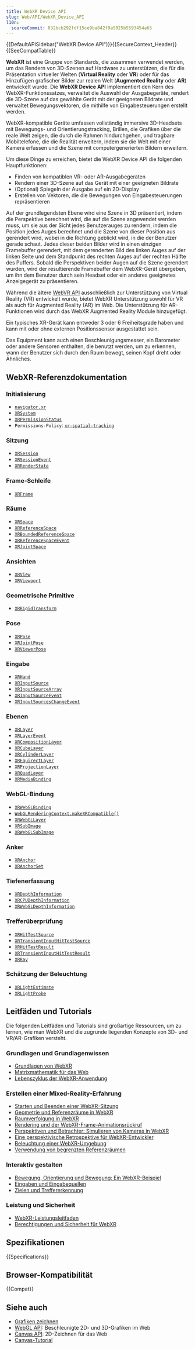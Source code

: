 ```yaml
---
title: WebXR Device API
slug: Web/API/WebXR_Device_API
l10n:
  sourceCommit: 832bcb292fdf15ce9ba842f9a5025b5593454a65
---
```


{{DefaultAPISidebar("WebXR Device API")}}{{SecureContext_Header}}{{SeeCompatTable}}

**WebXR** ist eine Gruppe von Standards, die zusammen verwendet werden, um das Rendern von 3D-Szenen auf Hardware zu unterstützen, die für die Präsentation virtueller Welten (**Virtual Reality** oder **VR**) oder für das Hinzufügen grafischer Bilder zur realen Welt (**Augmented Reality** oder **AR**) entwickelt wurde. Die **WebXR Device API** implementiert den Kern des WebXR-Funktionssatzes, verwaltet die Auswahl der Ausgabegeräte, rendert die 3D-Szene auf das gewählte Gerät mit der geeigneten Bildrate und verwaltet Bewegungsvektoren, die mithilfe von Eingabesteuerungen erstellt werden.

WebXR-kompatible Geräte umfassen vollständig immersive 3D-Headsets mit Bewegungs- und Orientierungstracking, Brillen, die Grafiken über die reale Welt zeigen, die durch die Rahmen hindurchgehen, und tragbare Mobiltelefone, die die Realität erweitern, indem sie die Welt mit einer Kamera erfassen und die Szene mit computergenerierten Bildern erweitern.

Um diese Dinge zu erreichen, bietet die WebXR Device API die folgenden Hauptfunktionen:

- Finden von kompatiblen VR- oder AR-Ausgabegeräten
- Rendern einer 3D-Szene auf das Gerät mit einer geeigneten Bildrate
- (Optional) Spiegeln der Ausgabe auf ein 2D-Display
- Erstellen von Vektoren, die die Bewegungen von Eingabesteuerungen repräsentieren

Auf der grundlegendsten Ebene wird eine Szene in 3D präsentiert, indem die Perspektive berechnet wird, die auf die Szene angewendet werden muss, um sie aus der Sicht jedes Benutzerauges zu rendern, indem die Position jedes Auges berechnet und die Szene von dieser Position aus gerendert wird, wobei in die Richtung geblickt wird, in die der Benutzer gerade schaut. Jedes dieser beiden Bilder wird in einen einzigen Framebuffer gerendert, mit dem gerenderten Bild des linken Auges auf der linken Seite und dem Standpunkt des rechten Auges auf der rechten Hälfte des Puffers. Sobald die Perspektiven beider Augen auf die Szene gerendert wurden, wird der resultierende Framebuffer dem WebXR-Gerät übergeben, um ihn dem Benutzer durch sein Headset oder ein anderes geeignetes Anzeigegerät zu präsentieren.

Während die ältere [WebVR API](/de/docs/Web/API/WebVR_API) ausschließlich zur Unterstützung von Virtual Reality (VR) entwickelt wurde, bietet WebXR Unterstützung sowohl für VR als auch für Augmented Reality (AR) im Web. Die Unterstützung für AR-Funktionen wird durch das WebXR Augmented Reality Module hinzugefügt.

Ein typisches XR-Gerät kann entweder 3 oder 6 Freiheitsgrade haben und kann mit oder ohne externen Positionssensor ausgestattet sein.

Das Equipment kann auch einen Beschleunigungsmesser, ein Barometer oder andere Sensoren enthalten, die benutzt werden, um zu erkennen, wann der Benutzer sich durch den Raum bewegt, seinen Kopf dreht oder Ähnliches.

## WebXR-Referenzdokumentation

<div class="index">

### Initialisierung

- [`navigator.xr`](/de/docs/Web/API/Navigator/xr)
- [`XRSystem`](/de/docs/Web/API/XRSystem)
- [`XRPermissionStatus`](/de/docs/Web/API/XRPermissionStatus)
- `Permissions-Policy`: [`xr-spatial-tracking`](/de/docs/Web/HTTP/Reference/Headers/Permissions-Policy/xr-spatial-tracking)

### Sitzung

- [`XRSession`](/de/docs/Web/API/XRSession)
- [`XRSessionEvent`](/de/docs/Web/API/XRSessionEvent)
- [`XRRenderState`](/de/docs/Web/API/XRRenderState)

### Frame-Schleife

- [`XRFrame`](/de/docs/Web/API/XRFrame)

### Räume

- [`XRSpace`](/de/docs/Web/API/XRSpace)
- [`XRReferenceSpace`](/de/docs/Web/API/XRReferenceSpace)
- [`XRBoundedReferenceSpace`](/de/docs/Web/API/XRBoundedReferenceSpace)
- [`XRReferenceSpaceEvent`](/de/docs/Web/API/XRReferenceSpaceEvent)
- [`XRJointSpace`](/de/docs/Web/API/XRJointSpace)

### Ansichten

- [`XRView`](/de/docs/Web/API/XRView)
- [`XRViewport`](/de/docs/Web/API/XRViewport)

### Geometrische Primitive

- [`XRRigidTransform`](/de/docs/Web/API/XRRigidTransform)

### Pose

- [`XRPose`](/de/docs/Web/API/XRPose)
- [`XRJointPose`](/de/docs/Web/API/XRJointPose)
- [`XRViewerPose`](/de/docs/Web/API/XRViewerPose)

### Eingabe

- [`XRHand`](/de/docs/Web/API/XRHand)
- [`XRInputSource`](/de/docs/Web/API/XRInputSource)
- [`XRInputSourceArray`](/de/docs/Web/API/XRInputSourceArray)
- [`XRInputSourceEvent`](/de/docs/Web/API/XRInputSourceEvent)
- [`XRInputSourcesChangeEvent`](/de/docs/Web/API/XRInputSourcesChangeEvent)

### Ebenen

- [`XRLayer`](/de/docs/Web/API/XRLayer)
- [`XRLayerEvent`](/de/docs/Web/API/XRLayerEvent)
- [`XRCompositionLayer`](/de/docs/Web/API/XRCompositionLayer)
- [`XRCubeLayer`](/de/docs/Web/API/XRCubeLayer)
- [`XRCylinderLayer`](/de/docs/Web/API/XRCylinderLayer)
- [`XREquirectLayer`](/de/docs/Web/API/XREquirectLayer)
- [`XRProjectionLayer`](/de/docs/Web/API/XRProjectionLayer)
- [`XRQuadLayer`](/de/docs/Web/API/XRQuadLayer)
- [`XRMediaBinding`](/de/docs/Web/API/XRMediaBinding)

### WebGL-Bindung

- [`XRWebGLBinding`](/de/docs/Web/API/XRWebGLBinding)
- [`WebGLRenderingContext.makeXRCompatible()`](/de/docs/Web/API/WebGLRenderingContext/makeXRCompatible)
- [`XRWebGLLayer`](/de/docs/Web/API/XRWebGLLayer)
- [`XRSubImage`](/de/docs/Web/API/XRSubImage)
- [`XRWebGLSubImage`](/de/docs/Web/API/XRWebGLSubImage)

### Anker

- [`XRAnchor`](/de/docs/Web/API/XRAnchor)
- [`XRAnchorSet`](/de/docs/Web/API/XRAnchorSet)

### Tiefenerfassung

- [`XRDepthInformation`](/de/docs/Web/API/XRDepthInformation)
- [`XRCPUDepthInformation`](/de/docs/Web/API/XRCPUDepthInformation)
- [`XRWebGLDepthInformation`](/de/docs/Web/API/XRWebGLDepthInformation)

### Trefferüberprüfung

- [`XRHitTestSource`](/de/docs/Web/API/XRHitTestSource)
- [`XRTransientInputHitTestSource`](/de/docs/Web/API/XRTransientInputHitTestSource)
- [`XRHitTestResult`](/de/docs/Web/API/XRHitTestResult)
- [`XRTransientInputHitTestResult`](/de/docs/Web/API/XRTransientInputHitTestResult)
- [`XRRay`](/de/docs/Web/API/XRRay)

### Schätzung der Beleuchtung

- [`XRLightEstimate`](/de/docs/Web/API/XRLightEstimate)
- [`XRLightProbe`](/de/docs/Web/API/XRLightProbe)

</div>

## Leitfäden und Tutorials

Die folgenden Leitfäden und Tutorials sind großartige Ressourcen, um zu lernen, wie man WebXR und die zugrunde liegenden Konzepte von 3D- und VR/AR-Grafiken versteht.

<div class="index">

### Grundlagen und Grundlagenwissen

- [Grundlagen von WebXR](/de/docs/Web/API/WebXR_Device_API/Fundamentals)
- [Matrixmathematik für das Web](/de/docs/Web/API/WebGL_API/Matrix_math_for_the_web)
- [Lebenszyklus der WebXR-Anwendung](/de/docs/Web/API/WebXR_Device_API/Lifecycle)

### Erstellen einer Mixed-Reality-Erfahrung

- [Starten und Beenden einer WebXR-Sitzung](/de/docs/Web/API/WebXR_Device_API/Startup_and_shutdown)
- [Geometrie und Referenzräume in WebXR](/de/docs/Web/API/WebXR_Device_API/Geometry)
- [Raumverfolgung in WebXR](/de/docs/Web/API/WebXR_Device_API/Spatial_tracking)
- [Rendering und der WebXR-Frame-Animationsrückruf](/de/docs/Web/API/WebXR_Device_API/Rendering)
- [Perspektiven und Betrachter: Simulieren von Kameras in WebXR](/de/docs/Web/API/WebXR_Device_API/Cameras)
- [Eine perspektivische Retrospektive für WebXR-Entwickler](/de/docs/Web/API/WebXR_Device_API/Perspective)
- [Beleuchtung einer WebXR-Umgebung](/de/docs/Web/API/WebXR_Device_API/Lighting)
- [Verwendung von begrenzten Referenzräumen](/de/docs/Web/API/WebXR_Device_API/Bounded_reference_spaces)

### Interaktiv gestalten

- [Bewegung, Orientierung und Bewegung: Ein WebXR-Beispiel](/de/docs/Web/API/WebXR_Device_API/Movement_and_motion)
- [Eingaben und Eingabequellen](/de/docs/Web/API/WebXR_Device_API/Inputs)
- [Zielen und Treffererkennung](/de/docs/Web/API/WebXR_Device_API/Targeting)

### Leistung und Sicherheit

- [WebXR-Leistungsleitfaden](/de/docs/Web/API/WebXR_Device_API/Performance)
- [Berechtigungen und Sicherheit für WebXR](/de/docs/Web/API/WebXR_Device_API/Permissions_and_security)

</div>

## Spezifikationen

{{Specifications}}

## Browser-Kompatibilität

{{Compat}}

## Siehe auch

- [Grafiken zeichnen](/de/docs/Learn_web_development/Extensions/Client-side_APIs/Drawing_graphics)
- [WebGL API](/de/docs/Web/API/WebGL_API): Beschleunigte 2D- und 3D-Grafiken im Web
- [Canvas API](/de/docs/Web/API/Canvas_API): 2D-Zeichnen für das Web
- [Canvas-Tutorial](/de/docs/Web/API/Canvas_API/Tutorial)

